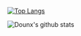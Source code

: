 [![Top Langs](https://github-readme-stats.vercel.app/api/top-langs/?username=dounx)](https://github.com/anuraghazra/github-readme-stats)

![Dounx's github stats](https://github-readme-stats.vercel.app/api?username=dounx&show_icons=true)
